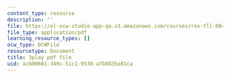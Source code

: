 ```yaml
---
content_type: resource
description: ''
file: https://ol-ocw-studio-app-qa.s3.amazonaws.com/courses/res-tll-004-stem-concept-videos-fall-2013/acb00601349c51c19538a7b8835e81ca_NlSKAbefDTA.pdf
file_type: application/pdf
learning_resource_types: []
ocw_type: OCWFile
resourcetype: Document
title: 3play pdf file
uid: acb00601-349c-51c1-9538-a7b8835e81ca
---
```

